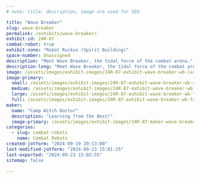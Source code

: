 ```yaml
---
# note: title, description, image are used for SEO

title: "Wave Breaker"
slug: wave-breaker
permalink: /exhibits/wave-breaker/
exhibit-id: 24R-87
combat-robot: true
exhibit-zone: "Robot Ruckus (Spirit Building)"
space-number: Unassigned
description: "Meet Wave Breaker, the tidal force of the combat arena."
description-long: "Meet Wave Breaker, the tidal force of the combat arena! This bot doesn’t just go with the flow; it creates a current that sweeps the competition off their feet. So buckle up and get ready for a “shore” thing: when Wave Breaker enters the arena, you can expect a tsunami of excitement!"
image: /assets/images/exhibit-images/24R-87-exhibit-wave-breaker-wb-large.jpg
image-primary: 
  small: /assets/images/exhibit-images/24R-87-exhibit-wave-breaker-wb-small.jpg
  medium: /assets/images/exhibit-images/24R-87-exhibit-wave-breaker-wb-medium.jpg
  large: /assets/images/exhibit-images/24R-87-exhibit-wave-breaker-wb-large.jpg
  full: /assets/images/exhibit-images/24R-87-exhibit-wave-breaker-wb-full.jpg
maker: 
  name: "Camp Witch Doctor"
  description: "Learning from the Best!"
  image-primary: /assets/images/exhibit-images/24R-87-maker-wave-breaker-cwd-medium.jpg
categories: 
  - slug: combat-robots
    name: Combat Robots
created-jotform: "2024-09-19 20:13:00"
last-modified-jotform: "2024-09-23 15:01:25"
last-exported: "2024-09-23 15:02:55"
sitemap: false

---
```

